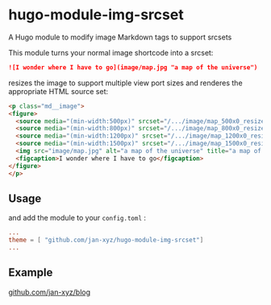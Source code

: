 # hugo-module-img-srcset
A Hugo module to modify image Markdown tags to support srcsets

This module turns your normal image shortcode into a srcset:

```markdown
![I wonder where I have to go](image/map.jpg "a map of the universe")
```
resizes the image to support multiple view port sizes and renderes the appropriate HTML source set:

```html
<p class="md__image">
<figure>
  <source media="(min-width:500px)" srcset="/.../image/map_500x0_resize_q75_box.jpg">
  <source media="(min-width:800px)" srcset="/.../image/map_800x0_resize_q75_box.jpg">
  <source media="(min-width:1200px)" srcset="/.../image/map_1200x0_resize_q75_box.jpg">
  <source media="(min-width:1500px)" srcset="/.../image/map_1500x0_resize_q75_box.jpg">
  <img src="image/map.jpg" alt="a map of the universe" title="a map of the universe" style="width:auto;">
  <figcaption>I wonder where I have to go</figcaption>
</figure>
</p>
```

## Usage

and add the module to your `config.toml` :
```toml
...
theme = [ "github.com/jan-xyz/hugo-module-img-srcset"]
...
```

## Example

[github.com/jan-xyz/blog](github.com/jan-xyz/blog)
